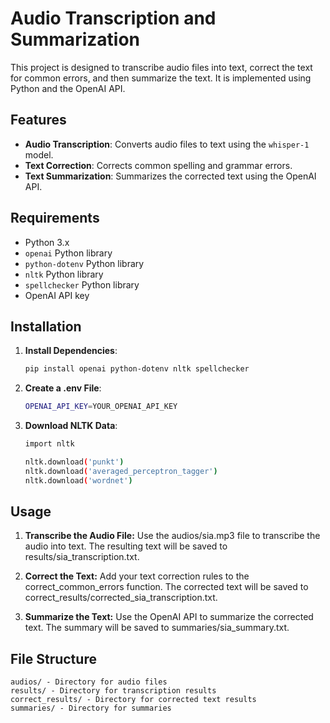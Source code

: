 # Audio Transcription and Summarization

This project is designed to transcribe audio files into text, correct the text for common errors, and then summarize the text. It is implemented using Python and the OpenAI API.

## Features

- **Audio Transcription**: Converts audio files to text using the `whisper-1` model.
- **Text Correction**: Corrects common spelling and grammar errors.
- **Text Summarization**: Summarizes the corrected text using the OpenAI API.

## Requirements

- Python 3.x
- `openai` Python library
- `python-dotenv` Python library
- `nltk` Python library
- `spellchecker` Python library
- OpenAI API key

## Installation

1. **Install Dependencies**:
   ```bash
   pip install openai python-dotenv nltk spellchecker


2. **Create a .env File**:
    ```bash
    OPENAI_API_KEY=YOUR_OPENAI_API_KEY
    ```

3. **Download NLTK Data**:
    ```bash
    import nltk

    nltk.download('punkt')
    nltk.download('averaged_perceptron_tagger')
    nltk.download('wordnet')
    ```

## Usage
1. **Transcribe the Audio File:**
Use the audios/sia.mp3 file to transcribe the audio into text. The resulting text will be saved to results/sia_transcription.txt.

2. **Correct the Text:**
Add your text correction rules to the correct_common_errors function. The corrected text will be saved to correct_results/corrected_sia_transcription.txt.

3. **Summarize the Text:**
Use the OpenAI API to summarize the corrected text. The summary will be saved to summaries/sia_summary.txt.

## File Structure
    audios/ - Directory for audio files
    results/ - Directory for transcription results
    correct_results/ - Directory for corrected text results
    summaries/ - Directory for summaries
